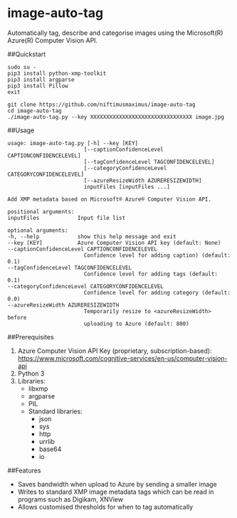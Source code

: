 # image-auto-tag
Automatically tag, describe and categorise images using the Microsoft(R) Azure(R) Computer Vision API.


##Quickstart
~~~~
sudo su -
pip3 install python-xmp-toolkit
pip3 install argparse
pip3 install Pillow
exit

git clone https://github.com/niftimusmaximus/image-auto-tag
cd image-auto-tag
./image-auto-tag.py --key XXXXXXXXXXXXXXXXXXXXXXXXXXXXXXXX image.jpg

~~~~

##Usage

    usage: image-auto-tag.py [-h] --key [KEY]
                            [--captionConfidenceLevel CAPTIONCONFIDENCELEVEL]
                            [--tagConfidenceLevel TAGCONFIDENCELEVEL]
                            [--categoryConfidenceLevel CATEGORYCONFIDENCELEVEL]
                            [--azureResizeWidth AZURERESIZEWIDTH]
                            inputFiles [inputFiles ...]

    Add XMP metadata based on Microsoft® Azure® Computer Vision API.

    positional arguments:
    inputFiles            Input file list

    optional arguments:
    -h, --help            show this help message and exit
    --key [KEY]           Azure Computer Vision API key (default: None)
    --captionConfidenceLevel CAPTIONCONFIDENCELEVEL
                            Confidence level for adding caption) (default: 0.1)
    --tagConfidenceLevel TAGCONFIDENCELEVEL
                            Confidence level for adding tags (default: 0.1)
    --categoryConfidenceLevel CATEGORYCONFIDENCELEVEL
                            Confidence level for adding category (default: 0.0)
    --azureResizeWidth AZURERESIZEWIDTH
                            Temporarily resize to <azureResizeWidth> before
                            uploading to Azure (default: 800)

##Prerequisites
1. Azure Computer Vision API Key (proprietary, subscription-based):
https://www.microsoft.com/cognitive-services/en-us/computer-vision-api
2. Python 3
3. Libraries:
	* libxmp
	* argparse
	* PIL
	* Standard libraries:
		* json 
		* sys
		* http
		* urrlib
		* base64
		* io

##Features
* Saves bandwidth when upload to Azure by sending a smaller image
* Writes to standard XMP image metadata tags which can be read in programs such as Digikam, XNView
* Allows customised thresholds for when to tag automatically

